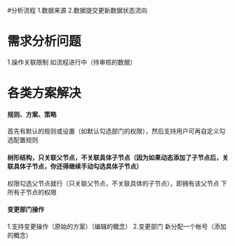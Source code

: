 #分析流程
1.数据来源
2.数据提交更新数据状态流向


# 需求分析问题
1.操作关联限制
  如流程进行中（待审核的数据）






# 各类方案解决

#### 规则、方案、策略
首先有默认的规则或设置（如默认勾选部门的权限），然后支持用户可再自定义勾选配置规则

#### 树形结构，只关联父节点，不关联具体子节点（因为如果动态添加了子节点后，关联具体子节点，你还得继续手动勾选具体子节点）
权限勾选父节点就行（只关联父节点，不关联具体的子节点），即拥有该父节点
下所有子节点的权限

#### 变更部门操作
1.支持变更操作（原始的方案）（编辑的概念）
2.变更部门 新分配一个帐号（添加的概念）